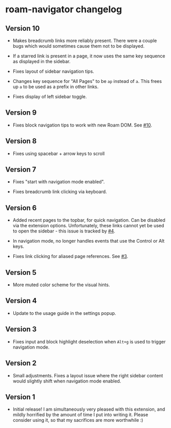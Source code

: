 # roam-navigator changelog

## Version 10

* Makes breadcrumb links more reliably present. There were a couple
  bugs which would sometimes cause them not to be displayed.

* If a starred link is present in a page, it now uses the same key
  sequence as displayed in the sidebar.

* Fixes layout of sidebar navigation tips.

* Changes key sequence for "All Pages" to be `ap` instead of `a`. This
  frees up `a` to be used as a prefix in other links.

* Fixes display of left sidebar toggle.

## Version 9

* Fixes block navigation tips to work with new Roam DOM. See [#10][].

[#10]: https://github.com/mgsloan/roam-navigator/issues/10

## Version 8

* Fixes using spacebar + arrow keys to scroll

## Version 7

* Fixes "start with navigation mode enabled".

* Fixes breadcrumb link clicking via keyboard.

## Version 6

* Added recent pages to the topbar, for quick navigation.  Can be
  disabled via the extension options.  Unfortunately, these links
  cannot yet be used to open the sidebar - this issue is tracked by
  [#4][].

* In navigation mode, no longer handles events that use the Control or
  Alt keys.

* Fixes link clicking for aliased page references. See [#3][].

[#3]: https://github.com/mgsloan/roam-navigator/issues/3
[#4]: https://github.com/mgsloan/roam-navigator/issues/4

## Version 5

* More muted color scheme for the visual hints.

## Version 4

* Update to the usage guide in the settings popup.

## Version 3

* Fixes input and block highlight deselection when `Alt+g` is used to
  trigger navigation mode.

## Version 2

* Small adjustments. Fixes a layout issue where the right sidebar
  content would slightly shift when navigation mode enabled.

## Version 1

* Initial release!  I am simultaneously very pleased with this
  extension, and mildly horrified by the amount of time I put into
  writing it. Please consider using it, so that my sacrifices are
  more worthwhile :)
